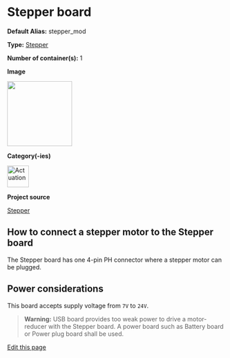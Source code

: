 # Stepper board
<div class="cust_sheet" markdown="1">
<p class="cust_sheet-title" markdown="1"><strong>Default Alias:</strong> stepper_mod</p>
<p class="cust_sheet-title" markdown="1"><strong>Type:</strong> <a href="/pages/high/containers_list/stepper.md">Stepper</a></p>
<p class="cust_sheet-title" markdown="1"><strong>Number of container(s):</strong> 1</p>
<p class="cust_sheet-title" markdown="1"><strong>Image</strong></p>
<p class="cust_indent" markdown="1"><img height="150" src="{{img_path}}/stepper-container.png"></p>
<p class="cust_sheet-title" markdown="1"><strong>Category(-ies)</strong></p>
<p class="cust_indent" markdown="1">
<img height="50" src="{{img_path}}/sticker-actuation.png" title="Actuation">
</p>
<p class="cust_sheet-title" markdown="1"><strong>Project source </strong></p>
<a class="github-button" data-size="large" aria-label="Star Luos-io/Luos on GitHub" href="https://github.com/Luos-io/Examples/tree/master/Projects/Stepper" target="_blank">Stepper</a>
</div>

## How to connect a stepper motor to the Stepper board
The Stepper board has one 4-pin PH connector where a stepper motor can be plugged.

## Power considerations
This board accepts supply voltage from `7V` to `24V`.

> **Warning:** USB board provides too weak power to drive a motor-reducer with the Stepper board. A power board such as Battery board or Power plug board shall be used.

<div class="cust_edit_page"><a href="https://{{gh_path}}{{boards_path}}/stepper.md">Edit this page</a></div>
